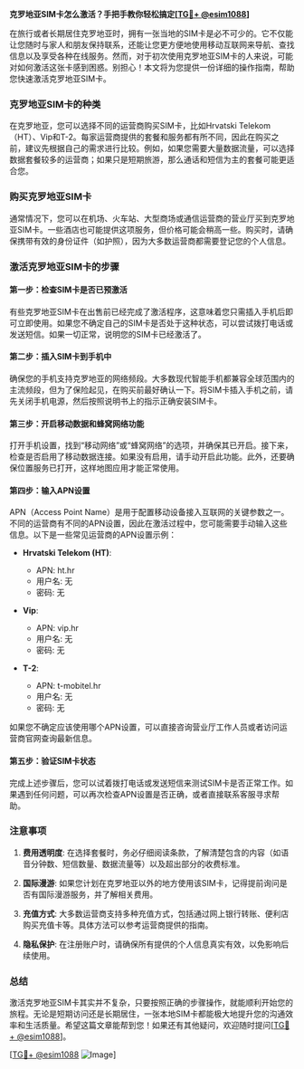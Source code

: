 **克罗地亚SIM卡怎么激活？手把手教你轻松搞定[[TG💪+ @esim1088](https://t.me/s/esim1088)]**

在旅行或者长期居住克罗地亚时，拥有一张当地的SIM卡是必不可少的。它不仅能让您随时与家人和朋友保持联系，还能让您更方便地使用移动互联网来导航、查找信息以及享受各种在线服务。然而，对于初次使用克罗地亚SIM卡的人来说，可能对如何激活这张卡感到困惑。别担心！本文将为您提供一份详细的操作指南，帮助您快速激活克罗地亚SIM卡。

### 克罗地亚SIM卡的种类

在克罗地亚，您可以选择不同的运营商购买SIM卡，比如Hrvatski Telekom（HT）、Vip和T-2。每家运营商提供的套餐和服务都有所不同，因此在购买之前，建议先根据自己的需求进行比较。例如，如果您需要大量数据流量，可以选择数据套餐较多的运营商；如果只是短期旅游，那么通话和短信为主的套餐可能更适合您。

### 购买克罗地亚SIM卡

通常情况下，您可以在机场、火车站、大型商场或通信运营商的营业厅买到克罗地亚SIM卡。一些酒店也可能提供这项服务，但价格可能会稍高一些。购买时，请确保携带有效的身份证件（如护照），因为大多数运营商都需要登记您的个人信息。

### 激活克罗地亚SIM卡的步骤

#### 第一步：检查SIM卡是否已预激活

有些克罗地亚SIM卡在出售前已经完成了激活程序，这意味着您只需插入手机后即可立即使用。如果您不确定自己的SIM卡是否处于这种状态，可以尝试拨打电话或发送短信。如果一切正常，说明您的SIM卡已经激活了。

#### 第二步：插入SIM卡到手机中

确保您的手机支持克罗地亚的网络频段。大多数现代智能手机都兼容全球范围内的主流频段，但为了保险起见，在购买前最好确认一下。将SIM卡插入手机之前，请先关闭手机电源，然后按照说明书上的指示正确安装SIM卡。

#### 第三步：开启移动数据和蜂窝网络功能

打开手机设置，找到“移动网络”或“蜂窝网络”的选项，并确保其已开启。接下来，检查是否启用了移动数据连接。如果没有启用，请手动开启此功能。此外，还要确保位置服务已打开，这样地图应用才能正常使用。

#### 第四步：输入APN设置

APN（Access Point Name）是用于配置移动设备接入互联网的关键参数之一。不同的运营商有不同的APN设置，因此在激活过程中，您可能需要手动输入这些信息。以下是一些常见运营商的APN设置示例：

- **Hrvatski Telekom (HT)**:
  - APN: ht.hr
  - 用户名: 无
  - 密码: 无

- **Vip**:
  - APN: vip.hr
  - 用户名: 无
  - 密码: 无

- **T-2**:
  - APN: t-mobitel.hr
  - 用户名: 无
  - 密码: 无

如果您不确定应该使用哪个APN设置，可以直接咨询营业厅工作人员或者访问运营商官网查询最新信息。

#### 第五步：验证SIM卡状态

完成上述步骤后，您可以试着拨打电话或发送短信来测试SIM卡是否正常工作。如果遇到任何问题，可以再次检查APN设置是否正确，或者直接联系客服寻求帮助。

### 注意事项

1. **费用透明度**: 在选择套餐时，务必仔细阅读条款，了解清楚包含的内容（如语音分钟数、短信数量、数据流量等）以及超出部分的收费标准。
   
2. **国际漫游**: 如果您计划在克罗地亚以外的地方使用该SIM卡，记得提前询问是否有国际漫游服务，并了解相关费用。

3. **充值方式**: 大多数运营商支持多种充值方式，包括通过网上银行转账、便利店购买充值卡等。具体方法可以参考运营商提供的指南。

4. **隐私保护**: 在注册账户时，请确保所有提供的个人信息真实有效，以免影响后续使用。

### 总结

激活克罗地亚SIM卡其实并不复杂，只要按照正确的步骤操作，就能顺利开始您的旅程。无论是短期访问还是长期居住，一张本地SIM卡都能极大地提升您的沟通效率和生活质量。希望这篇文章能帮到您！如果还有其他疑问，欢迎随时提问[[TG💪+ @esim1088](https://t.me/s/esim1088)]。

[[TG💪+ @esim1088](https://t.me/s/esim1088) ![Image](https://i.postimg.cc/4NQfJmqS/Snipaste-2025-05-13-00-14-12.png)]